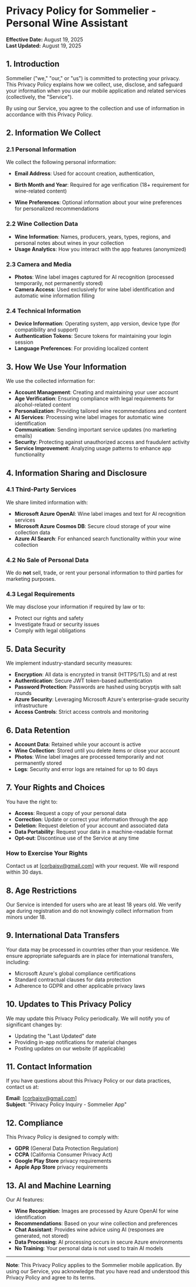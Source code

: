# Privacy Policy for Sommelier - Personal Wine Assistant

**Effective Date:** August 19, 2025  
**Last Updated:** August 19, 2025

## 1. Introduction

Sommelier ("we," "our," or "us") is committed to protecting your privacy. This Privacy Policy explains how we collect, use, disclose, and safeguard your information when you use our mobile application and related services (collectively, the "Service").

By using our Service, you agree to the collection and use of information in accordance with this Privacy Policy.

## 2. Information We Collect

### 2.1 Personal Information
We collect the following personal information:
- **Email Address**: Used for account creation, authentication, 

- **Birth Month and Year**: Required for age verification (18+ requirement for wine-related content)
- **Wine Preferences**: Optional information about your wine preferences for personalized recommendations

### 2.2 Wine Collection Data
- **Wine Information**: Names, producers, years, types, regions, and personal notes about wines in your collection
- **Usage Analytics**: How you interact with the app features (anonymized)

### 2.3 Camera and Media
- **Photos**: Wine label images captured for AI recognition (processed temporarily, not permanently stored)
- **Camera Access**: Used exclusively for wine label identification and automatic wine information filling

### 2.4 Technical Information
- **Device Information**: Operating system, app version, device type (for compatibility and support)
- **Authentication Tokens**: Secure tokens for maintaining your login session
- **Language Preferences**: For providing localized content

## 3. How We Use Your Information

We use the collected information for:
- **Account Management**: Creating and maintaining your user account
- **Age Verification**: Ensuring compliance with legal requirements for alcohol-related content
- **Personalization**: Providing tailored wine recommendations and content
- **AI Services**: Processing wine label images for automatic wine identification
- **Communication**: Sending important service updates (no marketing emails)
- **Security**: Protecting against unauthorized access and fraudulent activity
- **Service Improvement**: Analyzing usage patterns to enhance app functionality

## 4. Information Sharing and Disclosure

### 4.1 Third-Party Services
We share limited information with:
- **Microsoft Azure OpenAI**: Wine label images and text for AI recognition services
- **Microsoft Azure Cosmos DB**: Secure cloud storage of your wine collection data
- **Azure AI Search**: For enhanced search functionality within your wine collection

### 4.2 No Sale of Personal Data
We do **not** sell, trade, or rent your personal information to third parties for marketing purposes.

### 4.3 Legal Requirements
We may disclose your information if required by law or to:
- Protect our rights and safety
- Investigate fraud or security issues
- Comply with legal obligations

## 5. Data Security

We implement industry-standard security measures:
- **Encryption**: All data is encrypted in transit (HTTPS/TLS) and at rest
- **Authentication**: Secure JWT token-based authentication
- **Password Protection**: Passwords are hashed using bcryptjs with salt rounds
- **Azure Security**: Leveraging Microsoft Azure's enterprise-grade security infrastructure
- **Access Controls**: Strict access controls and monitoring

## 6. Data Retention

- **Account Data**: Retained while your account is active
- **Wine Collection**: Stored until you delete items or close your account
- **Photos**: Wine label images are processed temporarily and not permanently stored
- **Logs**: Security and error logs are retained for up to 90 days

## 7. Your Rights and Choices

You have the right to:
- **Access**: Request a copy of your personal data
- **Correction**: Update or correct your information through the app
- **Deletion**: Request deletion of your account and associated data
- **Data Portability**: Request your data in a machine-readable format
- **Opt-out**: Discontinue use of the Service at any time

### How to Exercise Your Rights
Contact us at [corbaisv@gmail.com] with your request. We will respond within 30 days.

## 8. Age Restrictions

Our Service is intended for users who are at least 18 years old. We verify age during registration and do not knowingly collect information from minors under 18.

## 9. International Data Transfers

Your data may be processed in countries other than your residence. We ensure appropriate safeguards are in place for international transfers, including:
- Microsoft Azure's global compliance certifications
- Standard contractual clauses for data protection
- Adherence to GDPR and other applicable privacy laws

## 10. Updates to This Privacy Policy

We may update this Privacy Policy periodically. We will notify you of significant changes by:
- Updating the "Last Updated" date
- Providing in-app notifications for material changes
- Posting updates on our website (if applicable)

## 11. Contact Information

If you have questions about this Privacy Policy or our data practices, contact us at:

**Email**: [corbaisv@gmail.com]  
**Subject**: "Privacy Policy Inquiry - Sommelier App"

## 12. Compliance

This Privacy Policy is designed to comply with:
- **GDPR** (General Data Protection Regulation)
- **CCPA** (California Consumer Privacy Act)
- **Google Play Store** privacy requirements
- **Apple App Store** privacy requirements

## 13. AI and Machine Learning

Our AI features:
- **Wine Recognition**: Images are processed by Azure OpenAI for wine identification
- **Recommendations**: Based on your wine collection and preferences
- **Chat Assistant**: Provides wine advice using AI (responses are generated, not stored)
- **Data Processing**: AI processing occurs in secure Azure environments
- **No Training**: Your personal data is not used to train AI models

---

**Note**: This Privacy Policy applies to the Sommelier mobile application. By using our Service, you acknowledge that you have read and understood this Privacy Policy and agree to its terms.
